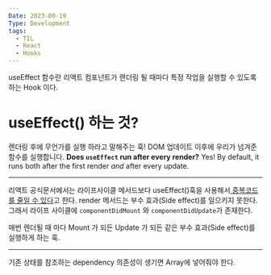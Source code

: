 ```yaml
---
Date: 2023-09-19
Type: Development
tags:
  - TIL
  - React
  - Hooks
---
```

useEffect 함수란 리액트 컴포넌트가 랜더링 될 때마다 특정 작업을 실행할 수 있도록 하는 Hook 이다.

# useEffect() 하는 것?
렌더링 후에 무언가를 실행 하라고 말해주는 훅! DOM 업데이트 이후에 우리가 넘겨준 함수를 실행합니다. 
**Does `useEffect` run after every render?** Yes! By default, it runs both after the first render _and_ after every update.

--- 

리액트 공식문서에서는 라이프사이클 메서드보다 useEffect()훅을 사용해서[ 중복코드를 줄일 수 있다](https://legacy.reactjs.org/docs/hooks-effect.html#example-using-classes)고 한다. render 메서드는 부수 효과(Side effect)를 일으키지 못한다. 그래서 라이프 사이클에 `componentDidMount` 와 `componentDidUpdate`가 존재한다.

매번 렌더될 때 마다 Mount 가 되든 Update 가 되든 같은 부수 효과(Side effect)를 실행하게 하는 훅.

----
기존 상태를 참조하는 dependency 의존성이 생기면 Array에 넣어줘야 한다.

